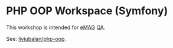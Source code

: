 # PHP OOP Workspace (Symfony)

This workshop is intended for [eMAG](https://www.emag.ro/)
[QA](https://en.wikipedia.org/wiki/Quality_assurance).

See: [liviubalan/php-oop](https://github.com/liviubalan/php-oop).
